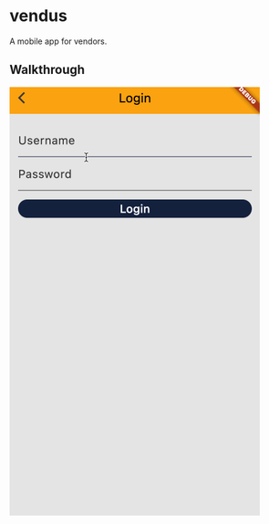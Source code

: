 # vendus

A mobile app for vendors.

## Walkthrough 
<img src='walkthrough.gif' title='Video Walkthrough' width='' alt='Video Walkthrough' />

